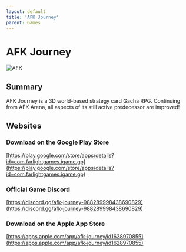 ```yaml
---
layout: default
title: 'AFK Journey'
parent: Games
---
```


# AFK Journey

![AFK](https://cdn.discordapp.com/emojis/1264987657306509384.png)

## Summary

AFK Journey is a 3D world-based strategy card Gacha RPG. Continuing from AFK Arena, all aspects of its still active predecessor are improved!

## Websites

### Download on the Google Play Store

[https://play.google.com/store/apps/details?id=com.farlightgames.igame.gp](https://play.google.com/store/apps/details?id=com.farlightgames.igame.gp)

### Official Game Discord

[https://discord.gg/afk-journey-988289998438690829](https://discord.gg/afk-journey-988289998438690829)

### Download on the Apple App Store

[https://apps.apple.com/app/afk-journey/id1628970855](https://apps.apple.com/app/afk-journey/id1628970855)